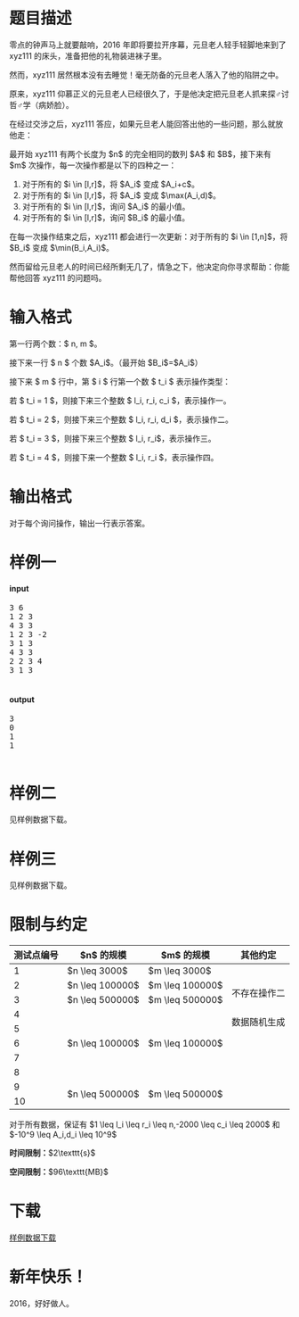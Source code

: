 # 题目描述

<p>零点的钟声马上就要敲响，2016 年即将要拉开序幕，元旦老人轻手轻脚地来到了 <span class="uoj-username" data-rating="1225">xyz111</span> 的床头，准备把他的礼物装进袜子里。</p>
<p>然而，<span class="uoj-username" data-rating="1225">xyz111</span> 居然根本没有去睡觉！毫无防备的元旦老人落入了他的陷阱之中。</p>
<p>原来，<span class="uoj-username" data-rating="1225">xyz111</span> 仰慕正义的元旦老人已经很久了，于是他决定把元旦老人抓来探♂讨哲♂学（病娇脸）。</p>
<p>在经过交涉之后，<span class="uoj-username" data-rating="1225">xyz111</span> 答应，如果元旦老人能回答出他的一些问题，那么就放他走：</p>
<p>最开始 <span class="uoj-username" data-rating="1225">xyz111</span> 有两个长度为 $n$ 的完全相同的数列 $A$ 和 $B$，接下来有 $m$ 次操作，每一次操作都是以下的四种之一：</p>
<ol><li>对于所有的 $i \in [l,r]$，将 $A_i$ 变成 $A_i+c$。</li>
<li>对于所有的 $i \in [l,r]$，将 $A_i$ 变成 $\max(A_i,d)$。</li>
<li>对于所有的 $i \in [l,r]$，询问 $A_i$ 的最小值。</li>
<li>对于所有的 $i \in [l,r]$，询问 $B_i$ 的最小值。</li>
</ol><p>在每一次操作结束之后，<span class="uoj-username" data-rating="1225">xyz111</span> 都会进行一次更新：对于所有的 $i \in [1,n]$，将 $B_i$ 变成 $\min(B_i,A_i)$。</p>
<p>然而留给元旦老人的时间已经所剩无几了，情急之下，他决定向你寻求帮助：你能帮他回答 <span class="uoj-username" data-rating="1225">xyz111</span> 的问题吗。</p>

# 输入格式


<p>第一行两个数：$ n, m $。</p>
<p>接下来一行 $ n $ 个数 $A_i$。（最开始 $B_i$=$A_i$）</p>
<p>接下来 $ m $ 行中，第 $ i $ 行第一个数 $ t_i $ 表示操作类型：</p>
<p>若 $ t_i = 1 $，则接下来三个整数 $ l_i, r_i, c_i $，表示操作一。</p>
<p>若 $ t_i = 2 $，则接下来三个整数 $ l_i, r_i, d_i $，表示操作二。</p>
<p>若 $ t_i = 3 $，则接下来三个整数 $ l_i, r_i$，表示操作三。</p>
<p>若 $ t_i = 4 $，则接下来一个整数 $ l_i, r_i $，表示操作四。</p>

# 输出格式


<p>对于每个询问操作，输出一行表示答案。</p>

# 样例一


<h4>input</h4>
<pre>3 6
1 2 3
4 3 3
1 2 3 -2
3 1 3
4 3 3
2 2 3 4
3 1 3

</pre>

<h4>output</h4>
<pre>3
0
1
1

</pre>


# 样例二


<p>见样例数据下载。</p>

# 样例三


<p>见样例数据下载。</p>

# 限制与约定


<div class="table-responsive">
    <table class="table table-bordered table-text-center table-vertical-middle"><thead><tr><th>测试点编号</th><th>$n$ 的规模</th><th>$m$ 的规模</th><th>其他约定</th></tr></thead><tbody><tr><td>1</td><td>$n \leq 3000$</td><td>$m \leq 3000$</td><td></td></tr><tr><td>2</td><td>$n \leq 100000$</td><td>$m \leq 100000$</td><td rowspan="2">不存在操作二</td></tr><tr><td>3</td><td>$n \leq 500000$</td><td>$m \leq 500000$</td></tr><tr><td>4</td><td rowspan="5">$n \leq 100000$</td><td rowspan="5">$m \leq 100000$</td><td rowspan="2">数据随机生成</td></tr><tr><td>5</td></tr><tr><td>6</td><td rowspan="5"></td></tr><tr><td>7</td></tr><tr><td>8</td></tr><tr><td>9</td><td rowspan="2">$n \leq 500000$</td><td rowspan="2">$m \leq 500000$</td></tr><tr><td>10</td></tr></tbody></table></div>

<p>对于所有数据，保证有 $1 \leq l_i \leq r_i \leq n,-2000 \leq c_i \leq 2000$ 和 $-10^9 \leq A_i,d_i \leq 10^9$</p>
<p><strong>时间限制：</strong>$2\texttt{s}$</p>
<p><strong>空间限制：</strong>$96\texttt{MB}$</p>

# 下载


<p><a href="/download.php?type=problem&amp;id=169">样例数据下载</a></p>

# 新年快乐！


<p>2016，好好做人。</p>
